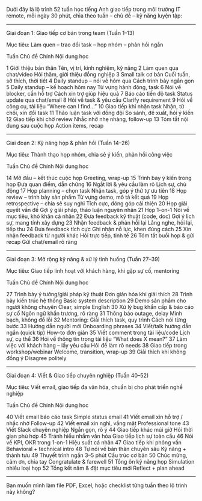 Dưới đây là lộ trình 52 tuần học tiếng Anh giao tiếp trong môi trường IT remote, mỗi ngày 30 phút, chia theo tuần – chủ đề – kỹ năng luyện tập:


---

Giai đoạn 1: Giao tiếp cơ bản trong team (Tuần 1–13)

Mục tiêu: Làm quen – trao đổi task – họp nhóm – phản hồi ngắn

Tuần	Chủ đề Chính	Nội dung học

1	Giới thiệu bản thân	Tên, vị trí, kinh nghiệm, kỹ năng
2	Làm quen qua chat/video	Hỏi thăm, giới thiệu đồng nghiệp
3	Small talk cơ bản	Cuối tuần, sở thích, thời tiết
4	Daily standup – nói về hôm qua	Cách trình bày ngắn gọn
5	Daily standup – kế hoạch hôm nay	Từ vựng hành động, task
6	Nói về blocker, cần hỗ trợ	Cách xin trợ giúp hiệu quả
7	Báo cáo tiến độ task	Status update qua chat/email
8	Hỏi về task & yêu cầu	Clarify requirement
9	Hỏi về công cụ, tài liệu	“Where can I find…”
10	Giao tiếp khi nhận task	Nhận, từ chối, xin đổi task
11	Thảo luận task với đồng đội	So sánh, đề xuất, hỏi ý kiến
12	Giao tiếp khi chờ review	Nhắc nhở nhẹ nhàng, follow-up
13	Tóm tắt nội dung sau cuộc họp	Action items, recap



---

Giai đoạn 2: Kỹ năng họp & phản hồi (Tuần 14–26)

Mục tiêu: Thành thạo họp nhóm, chia sẻ ý kiến, phản hồi công việc

Tuần	Chủ đề Chính	Nội dung học

14	Mở đầu – kết thúc cuộc họp	Greeting, wrap-up
15	Trình bày ý kiến trong họp	Đưa quan điểm, dẫn chứng
16	Ngắt lời & yêu cầu làm rõ	Lịch sự, chủ động
17	Họp planning – chọn task	Nhận task, góp ý thứ tự ưu tiên
18	Họp review – trình bày sản phẩm	Từ vựng demo, mô tả kết quả
19	Họp retrospective – chia sẻ suy nghĩ	Tích cực, đóng góp cải thiện
20	Họp giải quyết vấn đề	Gợi ý giải pháp, thảo luận nguyên nhân
21	Họp 1-on-1	Nói về mục tiêu, khó khăn cá nhân
22	Đưa feedback kỹ thuật (code, doc)	Gợi ý lịch sự, mang tính xây dựng
23	Nhận feedback & phản hồi lại	Lắng nghe, hỏi lại, tiếp thu
24	Đưa feedback tích cực	Ghi nhận nỗ lực, khen đúng cách
25	Xin nhận feedback từ người khác	Hỏi trực tiếp, tinh tế
26	Tóm tắt buổi họp & gửi recap	Gửi chat/email rõ ràng



---

Giai đoạn 3: Mở rộng kỹ năng & xử lý tình huống (Tuần 27–39)

Mục tiêu: Giao tiếp linh hoạt với khách hàng, khi gặp sự cố, mentoring

Tuần	Chủ đề Chính	Nội dung học

27	Trình bày ý tưởng/giải pháp kỹ thuật	Đơn giản hóa khi giải thích
28	Trình bày kiến trúc hệ thống	Basic system description
29	Demo sản phẩm cho người không chuyên	Clear, simple English
30	Xử lý bug khẩn cấp & báo cáo sự cố	Ngôn ngữ khẩn trương, rõ ràng
31	Thông báo outage, delay	Minh bạch, không đổ lỗi
32	Mentoring: Giải thích task, quy trình	Cách nói từng bước
33	Hướng dẫn người mới	Onboarding phrases
34	Viết/talk hướng dẫn ngắn (quick tip)	How-to đơn giản
35	Viết comment trong tài liệu/code	Lịch sự, cụ thể
36	Hỏi về thông tin trong tài liệu	“What does X mean?”
37	Làm việc với khách hàng – lấy yêu cầu	Hỏi để làm rõ needs
38	Giao tiếp trong workshop/webinar	Welcome, transition, wrap-up
39	Giải thích khi không đồng ý	Disagree politely



---

Giai đoạn 4: Viết & Giao tiếp chuyên nghiệp (Tuần 40–52)

Mục tiêu: Viết email, giao tiếp đa văn hóa, chuẩn bị cho phát triển nghề nghiệp

Tuần	Chủ đề Chính	Nội dung học

40	Viết email báo cáo task	Simple status email
41	Viết email xin hỗ trợ / nhắc nhở	Follow-up
42	Viết email xin nghỉ, vắng mặt	Professional tone
43	Viết Slack chuyên nghiệp	Ngắn gọn, rõ ý
44	Giao tiếp khác múi giờ	Hỏi thời gian phù hợp
45	Tránh hiểu nhầm văn hóa	Giao tiếp lịch sự toàn cầu
46	Nói về KPI, OKR trong 1-on-1	Hiệu suất cá nhân
47	Giao tiếp khi phỏng vấn	Behavioral + technical intro
48	Tự nói về bản thân chuyên sâu	Kỹ năng + thành tựu
49	Thuyết trình ngắn 3–5 phút	Cấu trúc cơ bản
50	Chúc mừng, cảm ơn, chia tay	Congratulate & farewell
51	Tổng ôn kỹ năng họp	Simulation nhiều loại họp
52	Tổng kết năm & đặt mục tiêu mới	Reflect + plan ahead



---

Bạn muốn mình làm file PDF, Excel, hoặc checklist từng tuần theo lộ trình này không?

